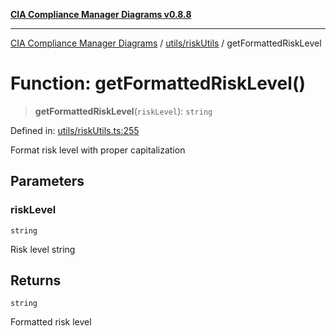 [**CIA Compliance Manager Diagrams v0.8.8**](../../../README.md)

***

[CIA Compliance Manager Diagrams](../../../modules.md) / [utils/riskUtils](../README.md) / getFormattedRiskLevel

# Function: getFormattedRiskLevel()

> **getFormattedRiskLevel**(`riskLevel`): `string`

Defined in: [utils/riskUtils.ts:255](https://github.com/Hack23/cia-compliance-manager/blob/283c1f3ddf6c7084b20c21176cda3bc5166ffcb9/src/utils/riskUtils.ts#L255)

Format risk level with proper capitalization

## Parameters

### riskLevel

`string`

Risk level string

## Returns

`string`

Formatted risk level
